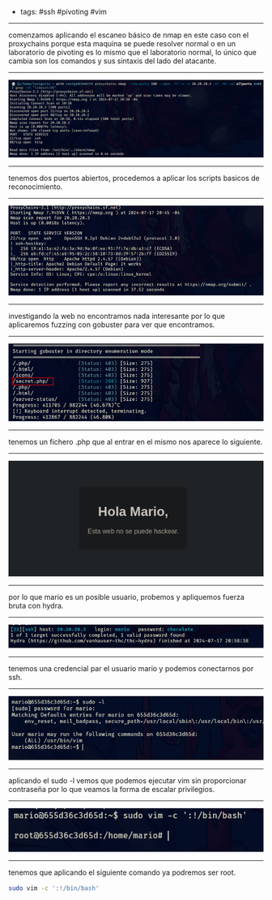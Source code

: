 - tags: #ssh #pivoting #vim 
___
comenzamos aplicando el escaneo básico de nmap en este caso con el proxychains porque esta maquina se puede resolver normal o en un laboratorio de pivoting es lo mismo que el laboratorio normal, lo único que cambia son los comandos y sus sintaxis del lado del atacante.
___
![](attachment/e181f9080e94d7a87f37f47ef4368855.png)
_____
tenemos dos puertos abiertos, procedemos a aplicar los scripts basicos de reconocimiento.
____
![](attachment/5f004817bac6ab65daf48cfa54298612.png)
_____
investigando la web no encontramos nada interesante por lo que aplicaremos fuzzing con gobuster para ver que encontramos. 
_____
![](attachment/4971e4dbcc88478e6be6564827b4f8b2.png)
_____
tenemos un fichero .php que al entrar en el mismo nos aparece lo siguiente.
___
![](attachment/9aec24d67d4ce8831f43df38010b3f62.png)
____
por lo que mario es un posible usuario, probemos y apliquemos fuerza bruta con hydra.
____
![](attachment/3d389c1dec74e4c1317ca02db2118bd4.png)
_____
tenemos una credencial par el usuario mario y podemos conectarnos por ssh.
____
![](attachment/7c6de31c3842394fdb0face887630ec5.png)
____
aplicando el sudo -l vemos que podemos ejecutar vim sin proporcionar contraseña por lo que veamos la forma de escalar privilegios.
______
![](attachment/87290480a9d0c313c47a52922f222255.png)
____
tenemos que aplicando el siguiente comando ya podremos ser root.

```bash
sudo vim -c ':!/bin/bash'
```

